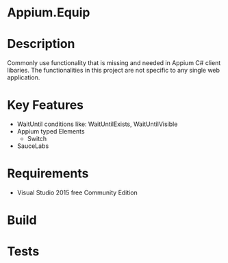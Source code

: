 # Appium.Equip

# Description #
Commonly use functionality that is missing and needed in Appium C# client libaries. The functionalities in this project are not specific to any single web application.

# Key Features #
* WaitUntil conditions like: WaitUntilExists, WaitUntilVisible
* Appium typed Elements
  * Switch
* SauceLabs

# Requirements #
* Visual Studio 2015 free Community Edition 

# Build #

# Tests #
